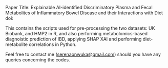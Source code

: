 Paper Title: Explainable AI-identified Discriminatory Plasma and Fecal Metabolites of Inflammatory Bowel Disease and their Interactions with Diet
doi:

This contains the scripts used for pre-processing the two datasets: UK Biobank, and HMP2 in R, and also performing metabolomics-based diagnoistic prediction of IBD, applying SHAP XAI and performing diet-metabolite correlations in Python.

Feel free to contact me (serenaonwuka@gmail.com) should you have any queries concerning the codes.
